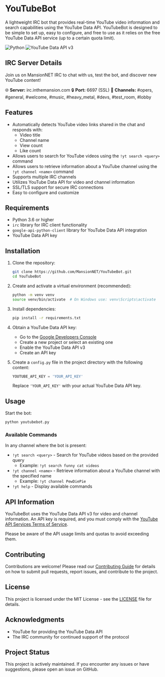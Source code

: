 # YouTubeBot

A lightweight IRC bot that provides real-time YouTube video information and search capabilities using the YouTube Data API. YouTubeBot is designed to be simple to set up, easy to configure, and free to use as it relies on the free YouTube Data API service (up to a certain quota limit).

![Python](https://img.shields.io/badge/python-3.6%2B-blue)
![YouTube Data API v3](https://img.shields.io/badge/YouTube%20Data%20API-v3-red)

## IRC Server Details

Join us on MansionNET IRC to chat with us, test the bot, and discover new YouTube content!

🌐 **Server:** irc.inthemansion.com
🔒 **Port:** 6697 (SSL)
📝 **Channels:** #opers, #general, #welcome, #music, #heavy_metal, #devs, #test_room, #lobby

## Features

- Automatically detects YouTube video links shared in the chat and responds with:
  - Video title
  - Channel name
  - View count
  - Like count
- Allows users to search for YouTube videos using the `!yt search <query>` command
- Allows users to retrieve information about a YouTube channel using the `!yt channel <name>` command
- Supports multiple IRC channels
- Utilizes YouTube Data API for video and channel information
- SSL/TLS support for secure IRC connections
- Easy to configure and customize

## Requirements

- Python 3.6 or higher
- `irc` library for IRC client functionality
- `google-api-python-client` library for YouTube Data API integration
- YouTube Data API key

## Installation

1. Clone the repository:
   ```bash
   git clone https://github.com/MansionNET/YouTubeBot.git
   cd YouTubeBot
   ```

2. Create and activate a virtual environment (recommended):
   ```bash
   python -m venv venv
   source venv/bin/activate  # On Windows use: venv\Scripts\activate
   ```

3. Install dependencies:
   ```bash
   pip install -r requirements.txt
   ```

4. Obtain a YouTube Data API key:
   - Go to the [Google Developers Console](https://console.developers.google.com/)
   - Create a new project or select an existing one
   - Enable the YouTube Data API v3
   - Create an API key

5. Create a `config.py` file in the project directory with the following content:
   ```python
   YOUTUBE_API_KEY = 'YOUR_API_KEY'
   ```
   Replace `'YOUR_API_KEY'` with your actual YouTube Data API key.

## Usage

Start the bot:
```bash
python youtubebot.py
```

### Available Commands

In any channel where the bot is present:
- `!yt search <query>` - Search for YouTube videos based on the provided query
  - Example: `!yt search funny cat videos`
- `!yt channel <name>` - Retrieve information about a YouTube channel with the specified name
  - Example: `!yt channel PewDiePie`
- `!yt help` - Display available commands

## API Information

YouTubeBot uses the YouTube Data API v3 for video and channel information. An API key is required, and you must comply with the [YouTube API Services Terms of Service](https://developers.google.com/youtube/terms/api-services-terms-of-service).

Please be aware of the API usage limits and quotas to avoid exceeding them.

## Contributing

Contributions are welcome! Please read our [Contributing Guide](CONTRIBUTING.md) for details on how to submit pull requests, report issues, and contribute to the project.

## License

This project is licensed under the MIT License - see the [LICENSE](LICENSE) file for details.

## Acknowledgments

- YouTube for providing the YouTube Data API
- The IRC community for continued support of the protocol

## Project Status

This project is actively maintained. If you encounter any issues or have suggestions, please open an issue on GitHub.
